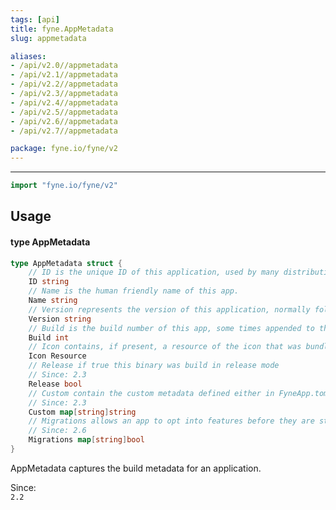```yaml
---
tags: [api]
title: fyne.AppMetadata
slug: appmetadata

aliases:
- /api/v2.0//appmetadata
- /api/v2.1//appmetadata
- /api/v2.2//appmetadata
- /api/v2.3//appmetadata
- /api/v2.4//appmetadata
- /api/v2.5//appmetadata
- /api/v2.6//appmetadata
- /api/v2.7//appmetadata

package: fyne.io/fyne/v2
---
```



---
```go
import "fyne.io/fyne/v2"
```

## Usage

#### type AppMetadata

```go
type AppMetadata struct {
	// ID is the unique ID of this application, used by many distribution platforms.
	ID string
	// Name is the human friendly name of this app.
	Name string
	// Version represents the version of this application, normally following semantic versioning.
	Version string
	// Build is the build number of this app, some times appended to the version number.
	Build int
	// Icon contains, if present, a resource of the icon that was bundled at build time.
	Icon Resource
	// Release if true this binary was build in release mode
	// Since: 2.3
	Release bool
	// Custom contain the custom metadata defined either in FyneApp.toml or on the compile command line
	// Since: 2.3
	Custom map[string]string
	// Migrations allows an app to opt into features before they are standard
	// Since: 2.6
	Migrations map[string]bool
}
```

AppMetadata captures the build metadata for an application.


<div class="since">Since: <code>
2.2</code></div>

